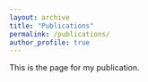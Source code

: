 ```yaml
---
layout: archive
title: "Publications"
permalink: /publications/
author_profile: true
---
```

This is the page for my publication.
